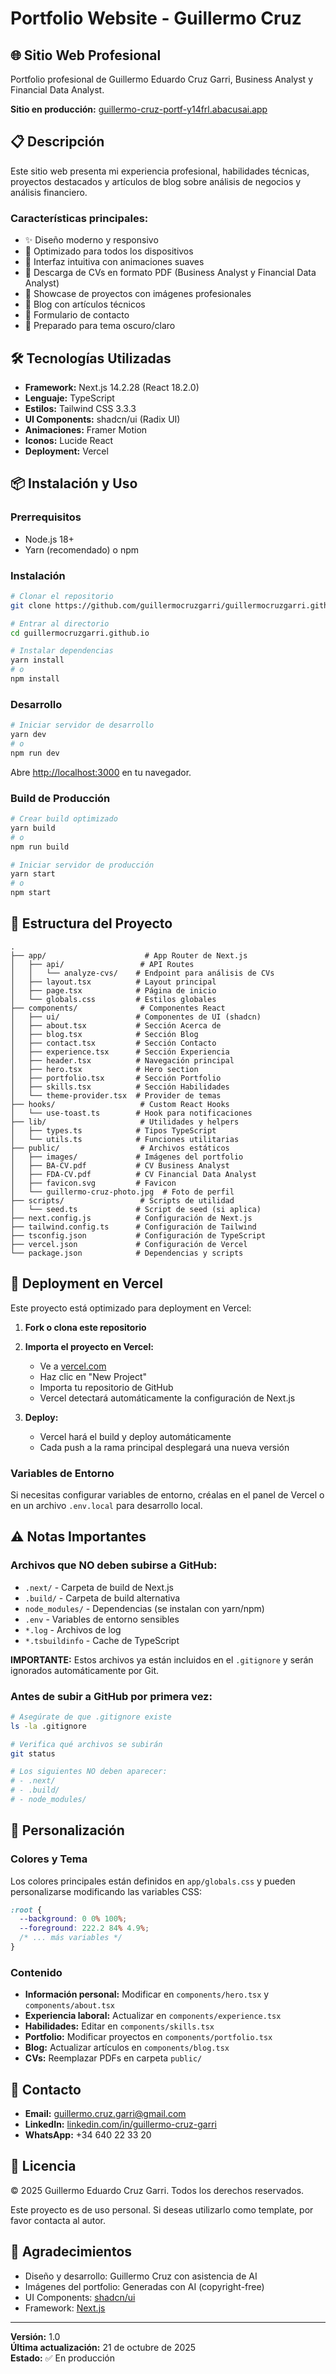 
# Portfolio Website - Guillermo Cruz

## 🌐 Sitio Web Profesional

Portfolio profesional de Guillermo Eduardo Cruz Garri, Business Analyst y Financial Data Analyst.

**Sitio en producción:** [guillermo-cruz-portf-y14frl.abacusai.app](https://guillermo-cruz-portf-y14frl.abacusai.app)

## 📋 Descripción

Este sitio web presenta mi experiencia profesional, habilidades técnicas, proyectos destacados y artículos de blog sobre análisis de negocios y análisis financiero.

### Características principales:

- ✨ Diseño moderno y responsivo
- 📱 Optimizado para todos los dispositivos
- 🎨 Interfaz intuitiva con animaciones suaves
- 📄 Descarga de CVs en formato PDF (Business Analyst y Financial Data Analyst)
- 💼 Showcase de proyectos con imágenes profesionales
- 📝 Blog con artículos técnicos
- 📧 Formulario de contacto
- 🌙 Preparado para tema oscuro/claro

## 🛠️ Tecnologías Utilizadas

- **Framework:** Next.js 14.2.28 (React 18.2.0)
- **Lenguaje:** TypeScript
- **Estilos:** Tailwind CSS 3.3.3
- **UI Components:** shadcn/ui (Radix UI)
- **Animaciones:** Framer Motion
- **Iconos:** Lucide React
- **Deployment:** Vercel

## 📦 Instalación y Uso

### Prerrequisitos

- Node.js 18+ 
- Yarn (recomendado) o npm

### Instalación

```bash
# Clonar el repositorio
git clone https://github.com/guillermocruzgarri/guillermocruzgarri.github.io.git

# Entrar al directorio
cd guillermocruzgarri.github.io

# Instalar dependencias
yarn install
# o
npm install
```

### Desarrollo

```bash
# Iniciar servidor de desarrollo
yarn dev
# o
npm run dev
```

Abre [http://localhost:3000](http://localhost:3000) en tu navegador.

### Build de Producción

```bash
# Crear build optimizado
yarn build
# o
npm run build

# Iniciar servidor de producción
yarn start
# o
npm start
```

## 📁 Estructura del Proyecto

```
.
├── app/                      # App Router de Next.js
│   ├── api/                 # API Routes
│   │   └── analyze-cvs/    # Endpoint para análisis de CVs
│   ├── layout.tsx          # Layout principal
│   ├── page.tsx            # Página de inicio
│   └── globals.css         # Estilos globales
├── components/              # Componentes React
│   ├── ui/                 # Componentes de UI (shadcn)
│   ├── about.tsx           # Sección Acerca de
│   ├── blog.tsx            # Sección Blog
│   ├── contact.tsx         # Sección Contacto
│   ├── experience.tsx      # Sección Experiencia
│   ├── header.tsx          # Navegación principal
│   ├── hero.tsx            # Hero section
│   ├── portfolio.tsx       # Sección Portfolio
│   ├── skills.tsx          # Sección Habilidades
│   └── theme-provider.tsx  # Provider de temas
├── hooks/                   # Custom React Hooks
│   └── use-toast.ts        # Hook para notificaciones
├── lib/                     # Utilidades y helpers
│   ├── types.ts            # Tipos TypeScript
│   └── utils.ts            # Funciones utilitarias
├── public/                  # Archivos estáticos
│   ├── images/             # Imágenes del portfolio
│   ├── BA-CV.pdf           # CV Business Analyst
│   ├── FDA-CV.pdf          # CV Financial Data Analyst
│   ├── favicon.svg         # Favicon
│   └── guillermo-cruz-photo.jpg  # Foto de perfil
├── scripts/                 # Scripts de utilidad
│   └── seed.ts             # Script de seed (si aplica)
├── next.config.js          # Configuración de Next.js
├── tailwind.config.ts      # Configuración de Tailwind
├── tsconfig.json           # Configuración de TypeScript
├── vercel.json             # Configuración de Vercel
└── package.json            # Dependencias y scripts

```

## 🚀 Deployment en Vercel

Este proyecto está optimizado para deployment en Vercel:

1. **Fork o clona este repositorio**

2. **Importa el proyecto en Vercel:**
   - Ve a [vercel.com](https://vercel.com)
   - Haz clic en "New Project"
   - Importa tu repositorio de GitHub
   - Vercel detectará automáticamente la configuración de Next.js

3. **Deploy:**
   - Vercel hará el build y deploy automáticamente
   - Cada push a la rama principal desplegará una nueva versión

### Variables de Entorno

Si necesitas configurar variables de entorno, créalas en el panel de Vercel o en un archivo `.env.local` para desarrollo local.

## ⚠️ Notas Importantes

### Archivos que NO deben subirse a GitHub:

- `.next/` - Carpeta de build de Next.js
- `.build/` - Carpeta de build alternativa
- `node_modules/` - Dependencias (se instalan con yarn/npm)
- `.env` - Variables de entorno sensibles
- `*.log` - Archivos de log
- `*.tsbuildinfo` - Cache de TypeScript

**IMPORTANTE:** Estos archivos ya están incluidos en el `.gitignore` y serán ignorados automáticamente por Git.

### Antes de subir a GitHub por primera vez:

```bash
# Asegúrate de que .gitignore existe
ls -la .gitignore

# Verifica qué archivos se subirán
git status

# Los siguientes NO deben aparecer:
# - .next/
# - .build/
# - node_modules/
```

## 🎨 Personalización

### Colores y Tema

Los colores principales están definidos en `app/globals.css` y pueden personalizarse modificando las variables CSS:

```css
:root {
  --background: 0 0% 100%;
  --foreground: 222.2 84% 4.9%;
  /* ... más variables */
}
```

### Contenido

- **Información personal:** Modificar en `components/hero.tsx` y `components/about.tsx`
- **Experiencia laboral:** Actualizar en `components/experience.tsx`
- **Habilidades:** Editar en `components/skills.tsx`
- **Portfolio:** Modificar proyectos en `components/portfolio.tsx`
- **Blog:** Actualizar artículos en `components/blog.tsx`
- **CVs:** Reemplazar PDFs en carpeta `public/`

## 📧 Contacto

- **Email:** guillermo.cruz.garri@gmail.com
- **LinkedIn:** [linkedin.com/in/guillermo-cruz-garri](https://www.linkedin.com/in/guillermo-cruz-garri/)
- **WhatsApp:** +34 640 22 33 20

## 📄 Licencia

© 2025 Guillermo Eduardo Cruz Garri. Todos los derechos reservados.

Este proyecto es de uso personal. Si deseas utilizarlo como template, por favor contacta al autor.

## 🙏 Agradecimientos

- Diseño y desarrollo: Guillermo Cruz con asistencia de AI
- Imágenes del portfolio: Generadas con AI (copyright-free)
- UI Components: [shadcn/ui](https://ui.shadcn.com/)
- Framework: [Next.js](https://nextjs.org/)

---

**Versión:** 1.0  
**Última actualización:** 21 de octubre de 2025  
**Estado:** ✅ En producción
